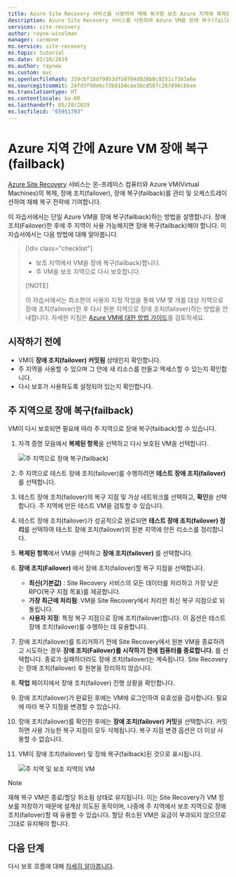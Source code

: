 ```yaml
---
title: Azure Site Recovery 서비스를 사용하여 재해 복구용 보조 Azure 지역에 복제된 Azure VM을 장애 복구(failback)합니다.
description: Azure Site Recovery 서비스를 사용하여 Azure VM을 장애 복구(failback)하는 방법을 알아봅니다.
services: site-recovery
author: rayne-wiselman
manager: carmonm
ms.service: site-recovery
ms.topic: tutorial
ms.date: 03/18/2019
ms.author: raynew
ms.custom: mvc
ms.openlocfilehash: 339cbf18d79053dfb0704d928b8c9251c73b3a6e
ms.sourcegitcommit: 24fd3f9de6c73b01b0cee3bcd587c267898cbbee
ms.translationtype: HT
ms.contentlocale: ko-KR
ms.lasthandoff: 05/20/2019
ms.locfileid: "65951793"
---
```

# <a name="fail-back-an-azure-vm-between-azure-regions"></a>Azure 지역 간에 Azure VM 장애 복구(failback)

[Azure Site Recovery](site-recovery-overview.md) 서비스는 온-프레미스 컴퓨터와 Azure VM(Virtual Machines)의 복제, 장애 조치(failover), 장애 복구(failback)를 관리 및 오케스트레이션하여 재해 복구 전략에 기여합니다.

이 자습서에서는 단일 Azure VM을 장애 복구(failback)하는 방법을 설명합니다. 장애 조치(Failover)한 후에 주 지역이 사용 가능해지면 장애 복구(failback)해야 합니다. 이 자습서에서는 다음 방법에 대해 알아봅니다.

> [!div class="checklist"]
> 
> * 보조 지역에서 VM을 장애 복구(failback)합니다.
> * 주 VM을 보조 지역으로 다시 보호합니다.
> 
> [!NOTE]
> 
> 이 자습서에서는 최소한의 사용자 지정 작업을 통해 VM 몇 개를 대상 지역으로 장애 조치(failover)한 후 다시 원본 지역으로 장애 조치(failover)하는 방법을 안내합니다. 자세한 지침은 [Azure VM에 대한 방법 가이드](https://docs.microsoft.com/azure/virtual-machines/windows/)를 검토하세요.

## <a name="before-you-start"></a>시작하기 전에

* VM이 **장애 조치(failover) 커밋됨** 상태인지 확인합니다.
* 주 지역을 사용할 수 있으며 그 안에 새 리소스를 만들고 액세스할 수 있는지 확인합니다.
* 다시 보호가 사용하도록 설정되어 있는지 확인합니다.

## <a name="fail-back-to-the-primary-region"></a>주 지역으로 장애 복구(failback)

VM이 다시 보호되면 필요에 따라 주 지역으로 장애 복구(failback)할 수 있습니다.

1. 자격 증명 모음에서 **복제된 항목**을 선택하고 다시 보호된 VM을 선택합니다.

    ![주 지역으로 장애 복구(failback)](./media/site-recovery-azure-to-azure-failback/azure-to-azure-failback.png)

3. 주 지역으로 테스트 장애 조치(failover)를 수행하려면 **테스트 장애 조치(failover)** 를 선택합니다.
4. 테스트 장애 조치(failover)의 복구 지점 및 가상 네트워크를 선택하고, **확인**을 선택합니다. 주 지역에 만든 테스트 VM을 검토할 수 있습니다.
5. 테스트 장애 조치(failover)가 성공적으로 완료되면 **테스트 장애 조치(failover) 정리**를 선택하여 테스트 장애 조치(failover)의 원본 지역에 만든 리소스를 정리합니다.
6. **복제된 항목**에서 VM을 선택하고 **장애 조치(failover)** 를 선택합니다.
7. **장애 조치(Failover)** 에서 장애 조치(failover)할 복구 지점을 선택합니다.
    - **최신(기본값)** : Site Recovery 서비스의 모든 데이터를 처리하고 가장 낮은 RPO(복구 지점 목표)를 제공합니다.
    - **가장 최근에 처리됨**: VM을 Site Recovery에서 처리한 최신 복구 지점으로 되돌립니다.
    - **사용자 지정**: 특정 복구 지점으로 장애 조치(failover)합니다. 이 옵션은 테스트 장애 조치(failover)를 수행하는 데 유용합니다.

8. 장애 조치(failover)를 트리거하기 전에 Site Recovery에서 원본 VM을 종료하려고 시도하는 경우 **장애 조치(Failover)를 시작하기 전에 컴퓨터를 종료합니다.** 를 선택합니다. 종료가 실패하더라도 장애 조치(failover)는 계속됩니다. Site Recovery는 장애 조치(failover) 후 원본을 정리하지 않습니다.
9. **작업** 페이지에서 장애 조치(failover) 진행 상황을 확인합니다.
10. 장애 조치(failover)가 완료된 후에는 VM에 로그인하여 유효성을 검사합니다. 필요에 따라 복구 지점을 변경할 수 있습니다.
11. 장애 조치(failover)를 확인한 후에는 **장애 조치(failover) 커밋**을 선택합니다. 커밋하면 사용 가능한 복구 지점이 모두 삭제됩니다. 복구 지점 변경 옵션은 더 이상 사용할 수 없습니다.
12. VM이 장애 조치(failover) 및 장애 복구(failback)된 것으로 표시됩니다.

    ![주 지역 및 보조 지역의 VM](./media/site-recovery-azure-to-azure-failback/azure-to-azure-failback-vm-view.png)

> [!NOTE]
> 재해 복구 VM은 종료/할당 취소됨 상태로 유지됩니다. 이는 Site Recovery가 VM 정보를 저장하기 때문에 설계상 의도된 동작이며, 나중에 주 지역에서 보조 지역으로 장애 조치(failover)할 때 유용할 수 있습니다. 할당 취소된 VM은 요금이 부과되지 않으므로 그대로 유지해야 합니다.

## <a name="next-steps"></a>다음 단계

다시 보호 흐름에 대해 [자세히 알아봅니다](azure-to-azure-how-to-reprotect.md#what-happens-during-reprotection).
